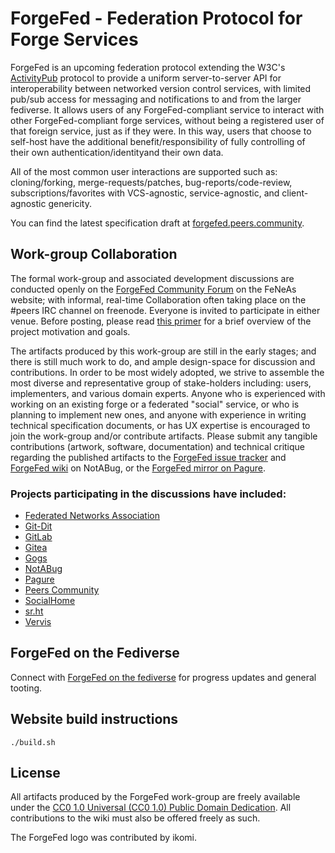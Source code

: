# ForgeFed - Federation Protocol for Forge Services

ForgeFed is an upcoming federation protocol extending the W3C's
[ActivityPub][activity-pub] protocol to provide a uniform server-to-server API
for interoperability between networked version control services, with limited
pub/sub access for messaging and notifications to and from the larger fediverse.
It allows users of any ForgeFed-compliant service to interact with other
ForgeFed-compliant forge services, without being a registered user of that
foreign service, just as if they were. In this way, users that choose to
self-host have the additional benefit/responsibility of fully controlling of
their own authentication/identityand their own data.

All of the most common user interactions are supported such as: cloning/forking,
merge-requests/patches, bug-reports/code-review, subscriptions/favorites with
VCS-agnostic, service-agnostic, and client-agnostic genericity.

You can find the latest specification draft at
[forgefed.peers.community](https://forgefed.peers.community/).

## Work-group Collaboration

The formal work-group and associated development discussions are conducted openly
on the [ForgeFed Community Forum][feneas-forum] on the FeNeAs website; with
informal, real-time Collaboration often taking place on the #peers IRC channel on
freenode. Everyone is invited to participate in either venue. Before posting,
please read [this primer][overview] for a brief overview of the project motivation
and goals.

The artifacts produced by this work-group are still in the early stages; and there
is still much work to do, and ample design-space for discussion and contributions.
In order to be most widely adopted, we strive to assemble the most diverse and
representative group of stake-holders including: users, implementers, and various
domain experts. Anyone who is experienced with working on an existing forge or a
federated "social" service, or who is planning to implement new ones, and anyone
with experience in writing technical specification documents, or has UX expertise
is encouraged to join the work-group and/or contribute artifacts. Please submit
any tangible contributions (artwork, software, documentation) and technical critique
regarding the published artifacts to the [ForgeFed issue tracker][notabug-issues]
and [ForgeFed wiki][notabug-wiki] on NotABug, or the
[ForgeFed mirror on Pagure][pagure-mirror].


### Projects participating in the discussions have included:

* [Federated Networks Association][feneas]
* [Git-Dit][git-dit]
* [GitLab][gitlab]
* [Gitea][gitea]
* [Gogs][gogs]
* [NotABug][notabug]
* [Pagure][pagure]
* [Peers Community][peers]
* [SocialHome][socialhome]
* [sr.ht][srht]
* [Vervis][vervis]


## ForgeFed on the Fediverse

Connect with [ForgeFed on the fediverse](https://floss.social/@forgefed) for
progress updates and general tooting.


## Website build instructions

    ./build.sh


## License

All artifacts produced by the ForgeFed work-group are freely available under
the [CC0 1.0 Universal (CC0 1.0) Public Domain Dedication][cc0]. All
contributions to the wiki must also be offered freely as such.

The ForgeFed logo was contributed by ikomi.


[activity-pub]:    https://www.w3.org/TR/activitypub/
[mail-archive]:    https://framalistes.org/sympa/arc/git-federation
[feneas]:          https://feneas.org
[vervis]:          https://dev.angeley.es/s/fr33domlover/r/vervis
[notabug-repo]:    https://notabug.org/peers/forgefed/
[feneas-forum]:    https://talk.feneas.org/c/forgefed
[overview]:        https://notabug.org/peers/forgefed/src/master/doc/README.md
[notabug-issues]:  https://notabug.org/peers/forgefed/issues
[notabug-wiki]:    https://notabug.org/peers/forgefed/wiki
[pagure-mirror]:   https://pagure.io/forge-fed/forge-fed
[git-dit]:         https://github.com/neithernut/git-dit
[gitlab]:          https://about.gitlab.com/
[gitea]:           https://gitea.io/en-us/
[go-fed]:          http://go-fed.org/
[gogs]:            https://gogs.io/
[notabug]:         https://notabug.org/
[pagure]:          https://pagure.io/
[peers]:           https://peers.community/
[socialhome]:      https://socialhome.network/
[srht]:            https://meta.sr.ht/
[cc0]:             https://creativecommons.org/publicdomain/zero/1.0/
